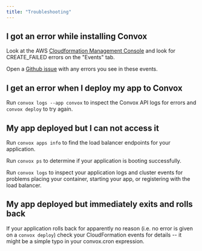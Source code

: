 ```yaml
---
title: "Troubleshooting"
---
```


## I got an error while installing Convox

Look at the AWS [Cloudformation Management Console](https://console.aws.amazon.com/cloudformation/home?region=us-east-1) and look for CREATE_FAILED errors on the "Events" tab.

Open a [Github issue](https://github.com/convox/rack/issues/new) with any errors you see in these events.

## I get an error when I deploy my app to Convox

Run `convox logs --app convox` to inspect the Convox API logs for errors and `convox deploy` to try again.

## My app deployed but I can not access it

Run `convox apps info` to find the load balancer endpoints for your application.

Run `convox ps` to determine if your application is booting successfully.

Run `convox logs` to inspect your application logs and cluster events for problems placing your container, starting your app, or registering with the load balancer.

## My app deployed but immediately exits and rolls back

If your application rolls back for apparently no reason (i.e. no error is given on a `convox deploy`) check your CloudFormation events for details -- it might be a simple typo in your convox.cron expression.
